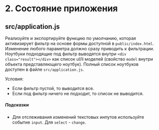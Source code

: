 # 2. Состояние приложения

## src/application.js

Реализуйте и экспортируйте функцию по умолчанию, которая активизирует фильтр на основе формы доступной в `public/index.html`. Изменение любого параметра должно сразу приводить к фильтрации. Ноутбуки подходящие под фильтр выводятся внутри `<div class="result"></div>` как список ul/li моделей (свойство `model` внутри объекта представляющего ноутбук). Полный список ноутбуков доступен в файле `src/application.js`.

Условия:

* Если фильтр пустой, то выводится все.
* Если под фильтр ничего не подходит, то список не выводится.

##### Подсказки

* Для отслеживания изменений текстовых инпутов используйте событие `input`. Для `select` - `change`.
